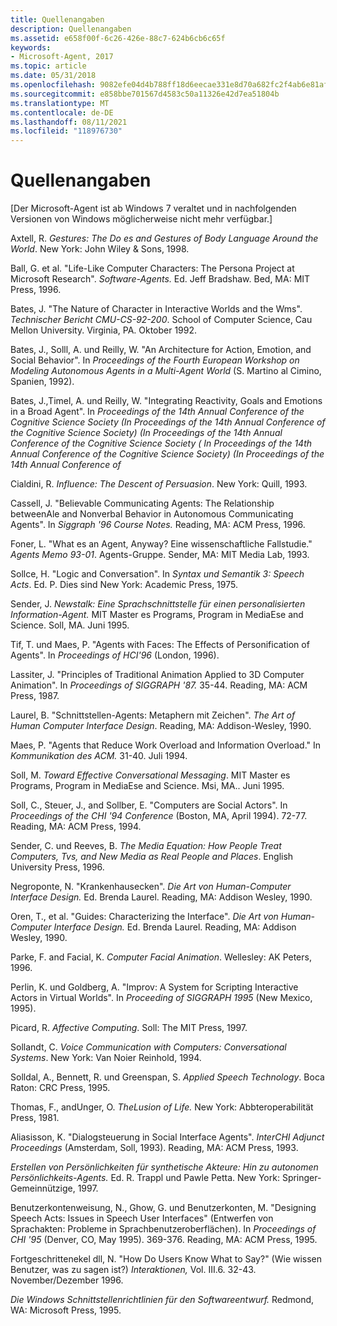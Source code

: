 ```yaml
---
title: Quellenangaben
description: Quellenangaben
ms.assetid: e658f00f-6c26-426e-88c7-624b6cb6c65f
keywords:
- Microsoft-Agent, 2017
ms.topic: article
ms.date: 05/31/2018
ms.openlocfilehash: 9082efe04d4b788ff18d6eecae331e8d70a682fc2f4ab6e81af3564348b8ef8e
ms.sourcegitcommit: e858bbe701567d4583c50a11326e42d7ea51804b
ms.translationtype: MT
ms.contentlocale: de-DE
ms.lasthandoff: 08/11/2021
ms.locfileid: "118976730"
---
```

# <a name="bibliography"></a>Quellenangaben

\[Der Microsoft-Agent ist ab Windows 7 veraltet und in nachfolgenden Versionen von Windows möglicherweise nicht mehr verfügbar.\]

Axtell, R. *Gestures: The Do es and Gestures of Body Language Around the World*. New York: John Wiley & Sons, 1998.

Ball, G. et al. "Life-Like Computer Characters: The Persona Project at Microsoft Research". *Software-Agents.* Ed. Jeff Bradshaw. Bed, MA: MIT Press, 1996.

Bates, J. "The Nature of Character in Interactive Worlds and the Wms". *Technischer Bericht CMU-CS-92-200*. School of Computer Science, Cau Mellon University. Virginia, PA. Oktober 1992.

Bates, J., Solll, A. und Reilly, W. "An Architecture for Action, Emotion, and Social Behavior". In *Proceedings of the Fourth European Workshop on Modeling Autonomous Agents in a Multi-Agent World* (S. Martino al Cimino, Spanien, 1992).

Bates, J.,Timel, A. und Reilly, W. "Integrating Reactivity, Goals and Emotions in a Broad Agent". In *Proceedings of the 14th Annual Conference of the Cognitive Science Society (In Proceedings of the 14th Annual Conference of the Cognitive Science Society) (In Proceedings of the 14th Annual Conference of the Cognitive Science Society ( In Proceedings of the 14th Annual Conference of the Cognitive Science Society) (In Proceedings of the 14th Annual Conference of*

Cialdini, R. *Influence: The Descent of Persuasion*. New York: Quill, 1993.

Cassell, J. "Believable Communicating Agents: The Relationship betweenAle and Nonverbal Behavior in Autonomous Communicating Agents". In *Siggraph '96 Course Notes.* Reading, MA: ACM Press, 1996.

Foner, L. "What es an Agent, Anyway? Eine wissenschaftliche Fallstudie." *Agents Memo 93-01*. Agents-Gruppe. Sender, MA: MIT Media Lab, 1993.

Sollce, H. "Logic and Conversation". In *Syntax und Semantik 3: Speech Acts*. Ed. P. Dies sind New York: Academic Press, 1975.

Sender, J. *Newstalk: Eine Sprachschnittstelle für einen personalisierten Information-Agent.* MIT Master es Programs, Program in MediaEse and Science. Soll, MA. Juni 1995.

Tif, T. und Maes, P. "Agents with Faces: The Effects of Personification of Agents". In *Proceedings of HCI'96* (London, 1996).

Lassiter, J. "Principles of Traditional Animation Applied to 3D Computer Animation". In *Proceedings of SIGGRAPH '87.* 35-44. Reading, MA: ACM Press, 1987.

Laurel, B. "Schnittstellen-Agents: Metaphern mit Zeichen". *The Art of Human Computer Interface Design*. Reading, MA: Addison-Wesley, 1990.

Maes, P. "Agents that Reduce Work Overload and Information Overload." In *Kommunikation des ACM.* 31-40. Juli 1994.

Soll, M. *Toward Effective Conversational Messaging*. MIT Master es Programs, Program in MediaEse and Science. Msi, MA.. Juni 1995.

Soll, C., Steuer, J., and Sollber, E. "Computers are Social Actors". In *Proceedings of the CHI '94 Conference* (Boston, MA, April 1994). 72-77. Reading, MA: ACM Press, 1994.

Sender, C. und Reeves, B. *The Media Equation: How People Treat Computers, Tvs, and New Media as Real People and Places*. English University Press, 1996.

Negroponte, N. "Krankenhausecken". *Die Art von Human-Computer Interface Design.* Ed. Brenda Laurel. Reading, MA: Addison Wesley, 1990.

Oren, T., et al. "Guides: Characterizing the Interface". *Die Art von Human-Computer Interface Design.* Ed. Brenda Laurel. Reading, MA: Addison Wesley, 1990.

Parke, F. and Facial, K. *Computer Facial Animation*. Wellesley: AK Peters, 1996.

Perlin, K. und Goldberg, A. "Improv: A System for Scripting Interactive Actors in Virtual Worlds". In *Proceeding of SIGGRAPH 1995* (New Mexico, 1995).

Picard, R. *Affective Computing*. Soll: The MIT Press, 1997.

Sollandt, C. *Voice Communication with Computers: Conversational Systems*. New York: Van Noier Reinhold, 1994.

Solldal, A., Bennett, R. und Greenspan, S. *Applied Speech Technology*. Boca Raton: CRC Press, 1995.

Thomas, F., andUnger, O. *TheLusion of Life.* New York: Abbteroperabilität Press, 1981.

Aliasisson, K. "Dialogsteuerung in Social Interface Agents". *InterCHI Adjunct Proceedings* (Amsterdam, Soll, 1993). Reading, MA: ACM Press, 1993.

*Erstellen von Persönlichkeiten für synthetische Akteure: Hin zu autonomen Persönlichkeits-Agents.* Ed. R. Trappl und Pawle Petta. New York: Springer-Gemeinnützige, 1997.

Benutzerkontenweisung, N., Ghow, G. und Benutzerkonten, M. "Designing Speech Acts: Issues in Speech User Interfaces" (Entwerfen von Sprachakten: Probleme in Sprachbenutzeroberflächen). In *Proceedings of CHI '95* (Denver, CO, May 1995). 369-376. Reading, MA: ACM Press, 1995.

Fortgeschrittenekel dll, N. "How Do Users Know What to Say?" (Wie wissen Benutzer, was zu sagen ist?) *Interaktionen,* Vol. III.6. 32-43. November/Dezember 1996.

*Die Windows Schnittstellenrichtlinien für den Softwareentwurf.* Redmond, WA: Microsoft Press, 1995.

 

 




